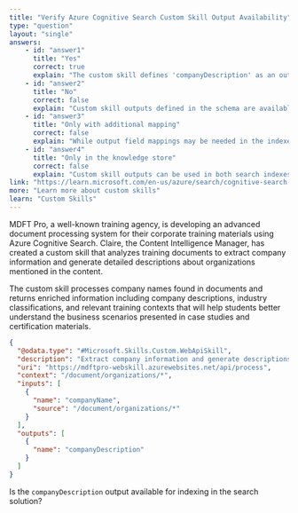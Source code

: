 ```yaml
---
title: "Verify Azure Cognitive Search Custom Skill Output Availability"
type: "question"
layout: "single"
answers:
    - id: "answer1"
      title: "Yes"
      correct: true
      explain: "The custom skill defines 'companyDescription' as an output field, making it available for indexing and inclusion in the search index schema."
    - id: "answer2"
      title: "No"
      correct: false
      explain: "Custom skill outputs defined in the schema are available for indexing when the skill is properly integrated into the skillset and index mapping."
    - id: "answer3"
      title: "Only with additional mapping"
      correct: false
      explain: "While output field mappings may be needed in the indexer configuration, the output is fundamentally available for indexing based on the skill definition."
    - id: "answer4"
      title: "Only in the knowledge store"
      correct: false
      explain: "Custom skill outputs can be used in both search indexes and knowledge stores, depending on the configuration requirements."
link: "https://learn.microsoft.com/en-us/azure/search/cognitive-search-custom-skill-web-api"
more: "Learn more about custom skills"
learn: "Custom Skills"
---
```


MDFT Pro, a well-known training agency, is developing an advanced document processing system for their corporate training materials using Azure Cognitive Search. Claire, the Content Intelligence Manager, has created a custom skill that analyzes training documents to extract company information and generate detailed descriptions about organizations mentioned in the content. 

The custom skill processes company names found in documents and returns enriched information including company descriptions, industry classifications, and relevant training contexts that will help students better understand the business scenarios presented in case studies and certification materials.

```json
{
  "@odata.type": "#Microsoft.Skills.Custom.WebApiSkill",
  "description": "Extract company information and generate descriptions",
  "uri": "https://mdftpro-webskill.azurewebsites.net/api/process",
  "context": "/document/organizations/*",
  "inputs": [
    {
      "name": "companyName",
      "source": "/document/organizations/*"
    }
  ],
  "outputs": [
    {
      "name": "companyDescription"
    }
  ]
}
```

Is the `companyDescription` output available for indexing in the search solution?